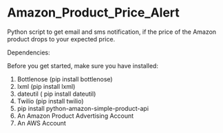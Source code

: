 Amazon_Product_Price_Alert
==========================

 Python script to get email and sms notification, if the price of the Amazon product drops to your expected price.
 
 
 Dependencies: 
 
 Before you get started, make sure you have installed:
 
 1. Bottlenose (pip install bottlenose)
 2. lxml (pip install lxml)
 3. dateutil ( pip install dateutil)
 4. Twilio (pip install twilio)
 5. pip install python-amazon-simple-product-api
 6. An Amazon Product Advertising Account
 7. An AWS Account
 

 
